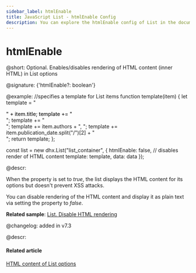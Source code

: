 ```yaml
---
sidebar_label: htmlEnable
title: JavaScript List - htmlEnable Config 
description: You can explore the htmlEnable config of List in the documentation of the DHTMLX JavaScript UI library. Browse developer guides and API reference, try out code examples and live demos, and download a free 30-day evaluation version of DHTMLX Suite.
---
```


# htmlEnable

@short: Optional. Enables/disables rendering of HTML content (inner HTML) in List options

@signature: {'htmlEnable?: boolean'}

@example:
//specifies a template for List items
function template(item) {
    let template = "<div class='item_name' style='font-weight: 500'>" + item.title;
    template += "</div>";
    template += "<div class='item_author'>";
    template += item.authors + ", ";
    template += item.publication_date.split("/")[2] + "</div>";
    return template;
};

const list = new dhx.List("list_container", {
    htmlEnable: false, // disables render of HTML content
    template: template,
    data: data
});

@descr:

When the property is set to *true*, the list displays the HTML content for its options but doesn't prevent XSS attacks.

You can disable rendering of the HTML content and display it as plain text via setting the property to *false*.

**Related sample**: [List. Disable HTML rendering](https://snippet.dhtmlx.com/tj0tn7fl)

@changelog: added in v7.3

@descr:
#### Related article

[HTML content of List options](list/configuration.md/#html-content-of-list-options)

